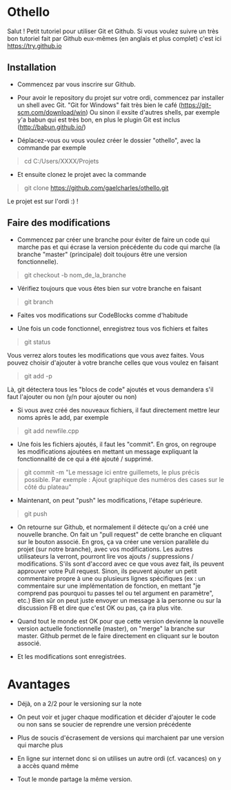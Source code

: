 # Othello

Salut !
Petit tutoriel pour utiliser Git et Github.
Si vous voulez suivre un très bon tutoriel fait par Github eux-mêmes (en anglais et plus complet) c'est ici https://try.github.io

## Installation
* Commencez par vous inscrire sur Github.

* Pour avoir le repository du projet sur votre ordi, commencez par installer un shell avec Git. "Git for Windows" fait très bien le café (https://git-scm.com/download/win)
Ou sinon il exsite d'autres shells, par exemple y'a babun qui est très bon, en plus le plugin Git est inclus (http://babun.github.io/)

* Déplacez-vous ou vous voulez créer le dossier "othello", avec la commande par exemple
> cd C:/Users/XXXX/Projets

* Et ensuite clonez le projet avec la commande
> git clone https://github.com/gaelcharles/othello.git

Le projet est sur l'ordi :) !

## Faire des modifications
* Commencez par créer une branche pour éviter de faire un code qui marche pas et qui écrase la version précédente du code qui marche (la branche "master" (principale) doit toujours être une version fonctionnelle).
> git checkout -b nom_de_la_branche

* Vérifiez toujours que vous êtes bien sur votre branche en faisant
> git branch

* Faites vos modifications sur CodeBlocks comme d'habitude

* Une fois un code fonctionnel, enregistrez tous vos fichiers et faites
> git status

Vous verrez alors toutes les modifications que vous avez faites. Vous pouvez choisir d'ajouter à votre branche celles que vous voulez en faisant
> git add -p

Là, git détectera tous les "blocs de code" ajoutés et vous demandera s'il faut l'ajouter ou non (y/n pour ajouter ou non)

* Si vous avez créé des nouveaux fichiers, il faut directement mettre leur noms après le add, par exemple
> git add newfile.cpp

* Une fois les fichiers ajoutés, il faut les "commit". En gros, on regroupe les modifications ajoutées en mettant un message expliquant la fonctionnalité de ce qui a été ajouté / supprimé.
> git commit -m "Le message ici entre guillemets, le plus précis possible. Par exemple : Ajout graphique des numéros des cases sur le côté du plateau"

* Maintenant, on peut "push" les modifications, l'étape supérieure.
> git push

* On retourne sur Github, et normalement il détecte qu'on a créé une nouvelle branche. On fait un "pull request" de cette branche en cliquant sur le bouton associé.
En gros, ça va créer une version parallèle du projet (sur notre branche), avec vos modifications. Les autres utilisateurs la verront, pourront lire vos ajouts / suppressions / modifications.
S'ils sont d'accord avec ce que vous avez fait, ils peuvent approuver votre Pull request. Sinon, ils peuvent ajouter un petit commentaire propre à une ou plusieurs lignes spécifiques
(ex : un commentaire sur une implémentation de fonction, en mettant "je comprend pas pourquoi tu passes tel ou tel argument en paramètre", etc.)
Bien sûr on peut juste envoyer un message à la personne ou sur la discussion FB et dire que c'est OK ou pas, ça ira plus vite.

* Quand tout le monde est OK pour que cette version devienne la nouvelle version actuelle fonctionnelle (master), on "merge" la branche sur master. Github permet de le faire directement en cliquant sur le bouton associé.

* Et les modifications sont enregistrées.

# Avantages

* Déjà, on a 2/2 pour le versioning sur la note

* On peut voir et juger chaque modification et décider d'ajouter le code ou non sans se soucier de reprendre une version précédente

* Plus de soucis d'écrasement de versions qui marchaient par une version qui marche plus

* En ligne sur internet donc si on utilises un autre ordi (cf. vacances) on y a accès quand même

* Tout le monde partage la même version.
